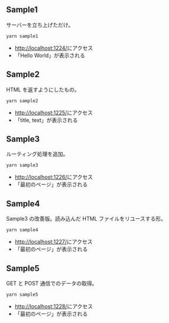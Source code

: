 ## Sample1

サーバーを立ち上げただけ。

```
yarn sample1
```

- [http://localhost:1224/](http://localhost:1224/)にアクセス
- 「Hello World」が表示される

## Sample2

HTML を返すようにしたもの。

```
yarn sample2
```

- [http://localhost:1225/](http://localhost:1225/)にアクセス
- 「title, text」が表示される

## Sample3

ルーティング処理を追加。

```
yarn sample3
```

- [http://localhost:1226/](http://localhost:1226/)にアクセス
- 「最初のページ」が表示される

## Sample4

Sample3 の改善版。読み込んだ HTML ファイルをリユースする形。

```
yarn sample4
```

- [http://localhost:1227/](http://localhost:1227/)にアクセス
- 「最初のページ」が表示される

## Sample5

GET と POST 通信でのデータの取得。

```
yarn sample5
```

- [http://localhost:1228/](http://localhost:1228/)にアクセス
- 「最初のページ」が表示される
